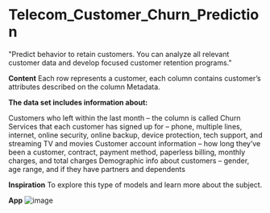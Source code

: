 # Telecom_Customer_Churn_Prediction
"Predict behavior to retain customers. You can analyze all relevant customer data and develop focused customer retention programs."

**Content**
Each row represents a customer, each column contains customer’s attributes described on the column Metadata.

**The data set includes information about:**

Customers who left within the last month – the column is called Churn
Services that each customer has signed up for – phone, multiple lines, internet, online security, online backup, device protection, tech support, and streaming TV and movies
Customer account information – how long they’ve been a customer, contract, payment method, paperless billing, monthly charges, and total charges
Demographic info about customers – gender, age range, and if they have partners and dependents

**Inspiration**
To explore this type of models and learn more about the subject.

**App**
![image](https://github.com/gowthamloganathan7/Telecom_Customer_Churn_Prediction/assets/127940407/06a9bd9f-42c2-41f6-b651-3fefd920c11f)



